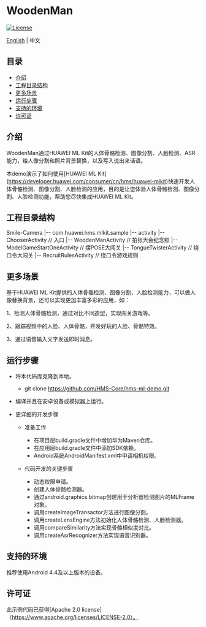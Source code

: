 # WoodenMan
[![License](https://img.shields.io/badge/Docs-hmsguides-brightgreen)](https://developer.huawei.com/consumer/cn/doc/development/HMS-Guides/ml-introduction-4)

[English](https://github.com/HMS-Core/hms-ml-demo/blob/master/WoodenMan/README.md) | 中文

## 目录

 * [介绍](#介绍)
 * [工程目录结构](#工程目录结构)
 * [更多场景](#更多场景)
 * [运行步骤](#运行步骤)
 * [支持的环境](#支持的环境)
 * [许可证](#许可证)


## 介绍
WoodenMan通过HUAWEI ML Kit的人体骨骼检测、图像分割、人脸检测、ASR能力，给人像分割和照片背景替换，以及写入说出来话语。

本demo演示了如何使用[HUAWEI ML Kit] (https://developer.huawei.com/consumer/cn/hms/huawei-mlkit)快速开发人体骨骼检测、图像分割、人脸检测的应用，目的是让您体验人体骨骼检测、图像分割、人脸检测功能，帮助您尽快集成HUAWEI ML Kit。

## 工程目录结构
Smile-Camera
    |-- com.huawei.hms.mlkit.sample
        |-- activity
            |-- ChooserActivity // 入口
            |-- WoodenManActivity // 拍张大会纪念照
            |-- ModelGameStartOneActivity // 摆POSE大闯关
            |-- TongueTwisterActivity // 绕口令大闯关
            |-- RecruitRulesActivity // 绕口令游戏规则

## 更多场景
基于HUAWEI ML Kit提供的人体骨骼检测、图像分割、人脸检测能力，可以做人像替换背景，还可以实现更加丰富多彩的应用，如：

1、检测人体骨骼检测，通过对比不同造型，实现闯关游戏等。

2、跟踪视频中的人脸、人体骨骼，开发好玩的人脸、骨骼特效。

3、通过语音输入文字发送即时消息。

## 运行步骤
- 将本代码库克隆到本地。
    - git clone https://github.com/HMS-Core/hms-ml-demo.git

- 编译并且在安卓设备或模拟器上运行。

- 更详细的开发步骤
  - 准备工作
    - 在项目层build.gradle文件中增加华为Maven仓库。
    - 在应用层build.gradle文件中添加SDK依赖。
    - Android系统AndroidManifest.xml中申请相机权限。

  - 代码开发的关键步骤
    - 动态权限申请。
    - 创建人体骨骼检测器。
    - 通过android.graphics.bitmap创建用于分析器检测图片的MLFrame对象。
    - 调用createImageTransactor方法进行图像分割。
    - 调用createLensEngine方法初始化人体骨骼检测、人脸检测器。
    - 调用compareSimilarity方法实现骨骼相似度对比。
    - 调用createAsrRecognizer方法实现语音识别器。

## 支持的环境
推荐使用Android 4.4及以上版本的设备。

##  许可证
此示例代码已获得[Apache 2.0 license]（https://www.apache.org/licenses/LICENSE-2.0）。
